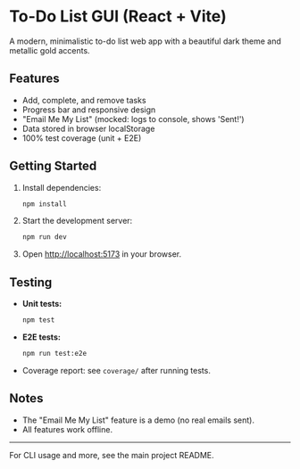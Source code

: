 # To-Do List GUI (React + Vite)

A modern, minimalistic to-do list web app with a beautiful dark theme and metallic gold accents.

## Features
- Add, complete, and remove tasks
- Progress bar and responsive design
- "Email Me My List" (mocked: logs to console, shows 'Sent!')
- Data stored in browser localStorage
- 100% test coverage (unit + E2E)

## Getting Started

1. Install dependencies:
   ```sh
   npm install
   ```
2. Start the development server:
   ```sh
   npm run dev
   ```
3. Open [http://localhost:5173](http://localhost:5173) in your browser.

## Testing
- **Unit tests:**
  ```sh
  npm test
  ```
- **E2E tests:**
  ```sh
  npm run test:e2e
  ```
- Coverage report: see `coverage/` after running tests.

## Notes
- The "Email Me My List" feature is a demo (no real emails sent).
- All features work offline.

---

For CLI usage and more, see the main project README.
